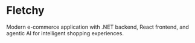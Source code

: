 # Fletchy
Modern e-commerce application with .NET backend, React frontend, and agentic AI for intelligent shopping experiences.
